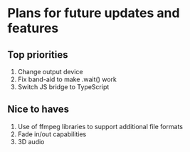 # Plans for future updates and features

## Top priorities

1. Change output device
2. Fix band-aid to make .wait() work
3. Switch JS bridge to TypeScript

## Nice to haves

1. Use of ffmpeg libraries to support additional file formats
2. Fade in/out capabilities
3. 3D audio
